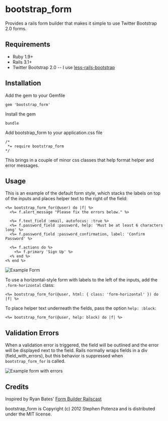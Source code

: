 bootstrap_form
==============

Provides a rails form builder that makes it simple to use Twitter Bootstrap 2.0 forms.


Requirements
------------

* Ruby 1.9+
* Rails 3.1+
* Twitter Bootstrap 2.0 -- I use [less-rails-bootstrap](https://github.com/metaskills/less-rails-bootstrap.git)


Installation
------------

Add the gem to your Gemfile

    gem 'bootstrap_form'

Install the gem

    bundle

Add bootstrap_form to your application.css file

    /*
     *= require bootstrap_form
    */
    
This brings in a couple of minor css classes that help format helper and
error messages.

Usage
-----

This is an example of the default form style, which stacks the labels on
top of the inputs and places helper text to the right of the field:

    <%= bootstrap_form_for(@user) do |f| %>
      <%= f.alert_message "Please fix the errors below." %>

      <%= f.text_field :email, autofocus: :true %>
      <%= f.password_field :password, help: 'Must be at least 6 characters long' %>
      <%= f.password_field :password_confirmation, label: 'Confirm Password' %>

      <%= f.actions do %>
        <%= f.primary 'Sign Up' %>
      <% end %>
    <% end %>

![Example Form](https://github.com/potenza/bootstrap_form/raw/master/assets/example_form.png)


To use a horizontal-style form with labels to the left of the inputs,
add the `.form-horizontal` class:

    <%= bootstrap_form_for(@user, html: { class: 'form-horizontal' }) do |f| %>


To place helper text underneath the fields, pass the option `help:
:block`:

    <%= bootstrap_form_for(@user, help: block) do |f| %>


Validation Errors
-----------------

When a validation error is triggered, the field will be outlined and the
error will be displayed next to the field. Rails normally wraps fields
in a div (field_with_errors), but this behavior is suppressed when `bootstrap_form_for` is called.

![Example form with errors](https://github.com/potenza/bootstrap_form/raw/master/assets/example_form_error.png)


Credits
-------

Inspired by Ryan Bates' [Form Builder
Railscast](http://railscasts.com/episodes/311-form-builders)

bootstrap_form is Copyright (c) 2012 Stephen Potenza and is distributed under the MIT license.
